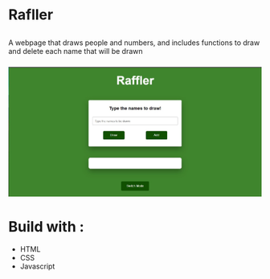 # Rafller

##

A webpage that draws people and numbers, and includes functions to draw and delete each name that will be drawn

<h3 align="center">
        <img src="./.github/screenshot.jpg" />
    </h3>

# Build with :

- HTML
- CSS
- Javascript
